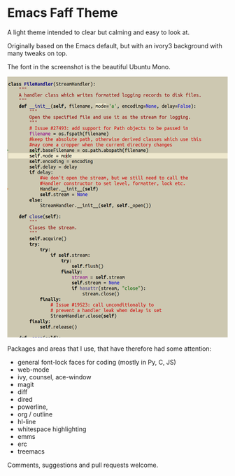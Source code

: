 Emacs Faff Theme
================

A light theme intended to clear but calming and easy to look at.

Originally based on the Emacs default, but with an ivory3 background
with many tweaks on top.

The font in the screenshot is the beautiful Ubuntu Mono.

![Screenshot](https://github.com/WJCFerguson/emacs-faff-theme/raw/master/faff-theme.png)

Packages and areas that I use, that have therefore had some attention:

* general font-lock faces for coding (mostly in Py, C, JS)
* web-mode
* ivy, counsel, ace-window
* magit
* diff
* dired
* powerline,
* org / outline
* hl-line
* whitespace highlighting
* emms
* erc
* treemacs

Comments, suggestions and pull requests welcome.
